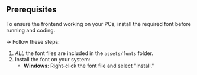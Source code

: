 ## Prerequisites
To ensure the frontend working on your PCs, install the required font before running and coding.

-> Follow these steps:

1. *ALL* the font files are included in the `assets/fonts` folder.
2. Install the font on your system:
   - **Windows**: Right-click the font file and select "Install."
